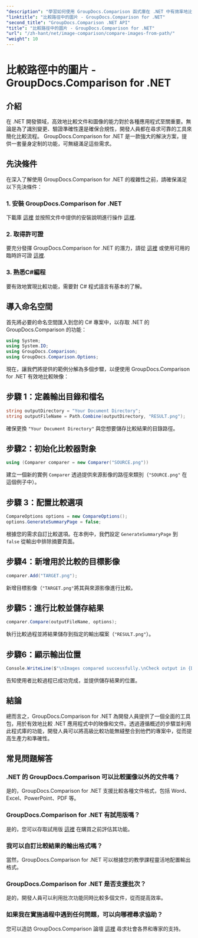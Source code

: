 ```yaml
---
"description": "學習如何使用 GroupDocs.Comparison 函式庫在 .NET 中有效率地比較影像。按照逐步指南操作，實現無縫整合。"
"linktitle": "比較路徑中的圖片 - GroupDocs.Comparison for .NET"
"second_title": "GroupDocs.Comparison .NET API"
"title": "比較路徑中的圖片 - GroupDocs.Comparison for .NET"
"url": "/zh-hant/net/image-comparison/compare-images-from-path/"
"weight": 10
---
```


# 比較路徑中的圖片 - GroupDocs.Comparison for .NET

## 介紹
在 .NET 開發領域，高效地比較文件和圖像的能力對於各種應用程式至關重要。無論是為了識別變更、驗證準確性還是確保合規性，開發人員都在尋求可靠的工具來簡化比較流程。 GroupDocs.Comparison for .NET 是一款強大的解決方案，提供一套量身定制的功能，可無縫滿足這些需求。
## 先決條件
在深入了解使用 GroupDocs.Comparison for .NET 的複雜性之前，請確保滿足以下先決條件：
### 1. 安裝 GroupDocs.Comparison for .NET
下載庫 [這裡](https://releases.groupdocs.com/comparison/net/) 並按照文件中提供的安裝說明進行操作 [這裡](https://tutorials。groupdocs.com/comparison/net/).
### 2. 取得許可證
要充分發揮 GroupDocs.Comparison for .NET 的潛力，請從 [這裡](https://purchase.groupdocs.com/buy) 或使用可用的臨時許可證 [這裡](https://purchase。groupdocs.com/temporary-license/).
### 3. 熟悉C#編程
要有效地實現比較功能，需要對 C# 程式語言有基本的了解。

## 導入命名空間
首先將必要的命名空間匯入到您的 C# 專案中，以存取 .NET 的 GroupDocs.Comparison 的功能：
```csharp
using System;
using System.IO;
using GroupDocs.Comparison;
using GroupDocs.Comparison.Options;
```

現在，讓我們將提供的範例分解為多個步驟，以便使用 GroupDocs.Comparison for .NET 有效地比較映像：
## 步驟 1：定義輸出目錄和檔名
```csharp
string outputDirectory = "Your Document Directory";
string outputFileName = Path.Combine(outputDirectory, "RESULT.png");
```
確保更換 `"Your Document Directory"` 與您想要儲存比較結果的目錄路徑。
## 步驟2：初始化比較器對象
```csharp
using (Comparer comparer = new Comparer("SOURCE.png"))
```
建立一個新的實例 `Comparer` 透過提供來源影像的路徑來類別（`"SOURCE.png"` 在這個例子中）。
## 步驟 3：配置比較選項
```csharp
CompareOptions options = new CompareOptions();
options.GenerateSummaryPage = false;
```
根據您的需求自訂比較選項。在本例中，我們設定 `GenerateSummaryPage` 到 `false` 從輸出中排除摘要頁面。
## 步驟4：新增用於比較的目標影像
```csharp
comparer.Add("TARGET.png");
```
新增目標影像（`"TARGET.png"`將其與來源影像進行比較。
## 步驟5：進行比較並儲存結果
```csharp
comparer.Compare(outputFileName, options);
```
執行比較過程並將結果儲存到指定的輸出檔案（`"RESULT.png"`）。
## 步驟6：顯示輸出位置
```csharp
Console.WriteLine($"\nImages compared successfully.\nCheck output in {Directory.GetCurrentDirectory()}.");
```
告知使用者比較過程已成功完成，並提供儲存結果的位置。

## 結論
總而言之，GroupDocs.Comparison for .NET 為開發人員提供了一個全面的工具包，用於有效地比較 .NET 應用程式中的映像和文件。透過遵循概述的步驟並利用此程式庫的功能，開發人員可以將高級比較功能無縫整合到他們的專案中，從而提高生產力和準確性。
## 常見問題解答
### .NET 的 GroupDocs.Comparison 可以比較圖像以外的文件嗎？
是的，GroupDocs.Comparison for .NET 支援比較各種文件格式，包括 Word、Excel、PowerPoint、PDF 等。
### GroupDocs.Comparison for .NET 有試用版嗎？
是的，您可以存取試用版 [這裡](https://releases.groupdocs.com/) 在購買之前評估其功能。
### 我可以自訂比較結果的輸出格式嗎？
當然，GroupDocs.Comparison for .NET 可以根據您的教學課程靈活地配置輸出格式。
### GroupDocs.Comparison for .NET 是否支援批次？
是的，開發人員可以利用批次功能同時比較多個文件，從而提高效率。
### 如果我在實施過程中遇到任何問題，可以向哪裡尋求協助？
您可以造訪 GroupDocs.Comparison 論壇 [這裡](https://forum.groupdocs.com/c/comparison/12) 尋求社會各界和專家的支持。